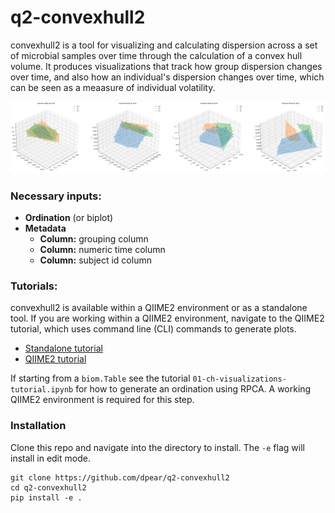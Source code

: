 # q2-convexhull2

convexhull2 is a tool for visualizing and calculating dispersion across a set of microbial samples over time through the calculation of a convex hull volume. It produces visualizations that track how group dispersion changes over time, and also how an individual's dispersion changes over time, which can be seen as a meaasure of individual volatility.

![3d hulls](tutorials/data/out-3d_hulls.svg)


### Necessary inputs:
- **Ordination** (or biplot)
- **Metadata**
    - **Column:** grouping column
    - **Column:** numeric time column
    - **Column:** subject id column

### Tutorials:

convexhull2 is available within a QIIME2 environment or as a standalone tool. If you are working within a QIIME2 environment, navigate to the QIIME2 tutorial, which uses command line (CLI) commands to generate plots.
- [Standalone tutorial](https://github.com/dpear/q2-convexhull2/blob/main/tutorials/01-ch-visualizations-tutorial.ipynb) 
- [QIIME2 tutorial](https://github.com/dpear/q2-convexhull2/blob/main/tutorials/01-ch-visualizations-tutorial.ipynb)

If starting from a `biom.Table` see the tutorial `01-ch-visualizations-tutorial.ipynb` for how to generate an ordination using RPCA. A working QIIME2 environment is required for this step.
### Installation

Clone this repo and navigate into the directory to install. The `-e` flag will install in edit mode.
```
git clone https://github.com/dpear/q2-convexhull2
cd q2-convexhull2
pip install -e .

```

